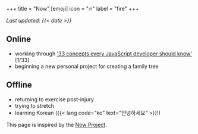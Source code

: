 +++
title = "Now"
[emoji]
	icon = "🔥"
	label = "fire"
+++

*Last updated: {{< date >}}*

## Online

* working through ['33 concepts every JavaScript developer should know'](https://github.com/leonardomso/33-js-concepts) [1/33]
* beginning a new personal project for creating a family tree

## Offline

* returning to exercise post-injury
* trying to stretch
* learning Korean ({{< lang code="ko" text="안녕하세요" >}}!)

This page is inspired by the [Now Project](https://nownownow.com/about).
